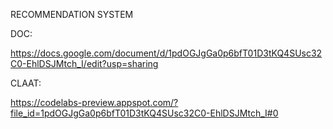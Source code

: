 RECOMMENDATION SYSTEM


DOC:

https://docs.google.com/document/d/1pdOGJgGa0p6bfT01D3tKQ4SUsc32C0-EhlDSJMtch_I/edit?usp=sharing


CLAAT: 

https://codelabs-preview.appspot.com/?file_id=1pdOGJgGa0p6bfT01D3tKQ4SUsc32C0-EhlDSJMtch_I#0
